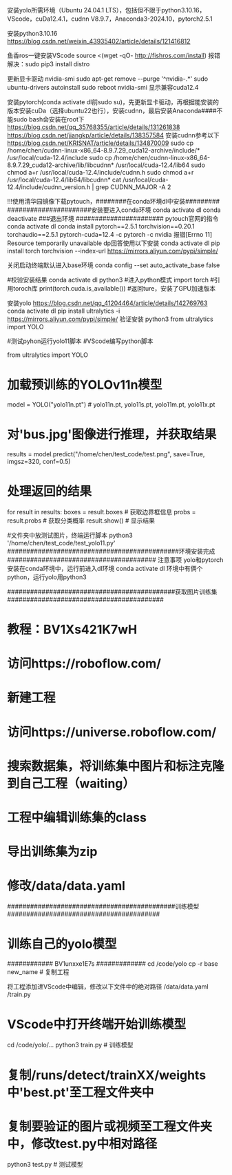 安装yolo所需环境（Ubuntu 24.04.1 LTS），包括但不限于python3.10.16，VScode，cuDa12.4.1，cudnn V8.9.7，Anaconda3-2024.10，pytorch2.5.1

安装python3.10.16
https://blog.csdn.net/weixin_43935402/article/details/121416812

鱼香ros一键安装VScode
source <(wget -qO- http://fishros.com/install)
报错解决：sudo pip3 install distro

更新显卡驱动
nvidia-smi
sudo apt-get remove --purge '^nvidia-.*'
sudo ubuntu-drivers autoinstall
sudo reboot
nvidia-smi
显示兼容cuda12.4

安装pytorch(conda activate dl前sudo su)，先更新显卡驱动，再根据能安装的版本安装cuDa（选择ubuntu22也行），安装cudnn，最后安装Anaconda####不能sudo bash会安装在root下
https://blog.csdn.net/qq_35768355/article/details/131261838
https://blog.csdn.net/jiangkp/article/details/138357584
安装cudnn参考以下
https://blog.csdn.net/KRISNAT/article/details/134870009
sudo cp /home/chen/cudnn-linux-x86_64-8.9.7.29_cuda12-archive/include/* /usr/local/cuda-12.4/include
sudo cp /home/chen/cudnn-linux-x86_64-8.9.7.29_cuda12-archive/lib/libcudnn* /usr/local/cuda-12.4/lib64
sudo chmod a+r /usr/local/cuda-12.4/include/cudnn.h
sudo chmod a+r /usr/local/cuda-12.4/lib64/libcudnn*
cat /usr/local/cuda-12.4/include/cudnn_version.h | grep CUDNN_MAJOR -A 2

!!!使用清华园镜像下载pytouch，########在conda环境dl中安装#########
######################安装要进入conda环境
conda activate dl
conda deactivate  ###退出环境
#######################
pytouch官网的指令
conda activate dl
conda install pytorch==2.5.1 torchvision==0.20.1 torchaudio==2.5.1 pytorch-cuda=12.4 -c pytorch -c nvidia
报错[Errno 11] Resource temporarily unavailable
dp回答使用以下安装
conda activate dl
pip install torch torchvision --index-url https://mirrors.aliyun.com/pypi/simple/

关闭启动终端默认进入base环境
conda config --set auto_activate_base false

#校验安装结果
conda activate dl
python3 #进入python模式
import torch #引用toroch库
print(torch.cuda.is_available()) #返回ture，安装了GPU加速版本


安装yolo
https://blog.csdn.net/qq_41204464/article/details/142769763
conda activate dl
pip install ultralytics -i https://mirrors.aliyun.com/pypi/simple/
验证安装
python3
from ultralytics import YOLO

#测试pyhon运行yolo11脚本
#VScode编写python脚本

from ultralytics import YOLO
# 加载预训练的YOLOv11n模型
model = YOLO("yolo11n.pt") # yolo11n.pt, yolo11s.pt, yolo11m.pt, yolo11x.pt

# 对'bus.jpg'图像进行推理，并获取结果
results = model.predict("/home/chen/test_code/test.png", save=True, imgsz=320, conf=0.5)

# 处理返回的结果
for result in results:
    boxes = result.boxes       # 获取边界框信息
    probs = result.probs       # 获取分类概率
    result.show()              # 显示结果

#文件夹中放测试图片，终端运行脚本
python3 '/home/chen/test_code/test_yolo11.py' 
#############################################环境安装完成#######################################
注意事项
yolo和pytorch安装在conda环境中，运行前进入dl环境
conda activate dl
环境中有俩个python，运行yolo用python3


############################################获取图片训练集#########################################
# 教程：BV1Xs421K7wH
# 访问https://roboflow.com/
# 新建工程
# 访问https://universe.roboflow.com/
# 搜索数据集，将训练集中图片和标注克隆到自己工程（waiting）
# 工程中编辑训练集的class
# 导出训练集为zip
# 修改/data/data.yaml

############################################训练模型########################################
# 训练自己的yolo模型
############ BV1unxxe1E7s #############
cd /code/yolo
cp -r base new_name # 复制工程

将工程添加进VScode中编辑，修改以下文件中的绝对路径
/data/data.yaml
/train.py

# VScode中打开终端开始训练模型
cd /code/yolo/...
python3 train.py # 训练模型

# 复制/runs/detect/trainXX/weights 中'best.pt'至工程文件夹中
# 复制要验证的图片或视频至工程文件夹中，修改test.py中相对路径
python3 test.py # 测试模型

